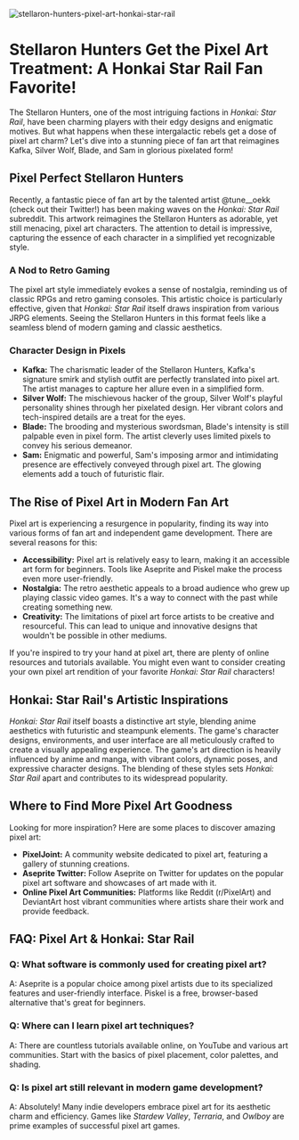 ![stellaron-hunters-pixel-art-honkai-star-rail](https://images.pexels.com/photos/19673536/pexels-photo-19673536.jpeg?auto=compress&cs=tinysrgb&fit=crop&h=627&w=1200)

# Stellaron Hunters Get the Pixel Art Treatment: A Honkai Star Rail Fan Favorite! 

The Stellaron Hunters, one of the most intriguing factions in *Honkai: Star Rail*, have been charming players with their edgy designs and enigmatic motives. But what happens when these intergalactic rebels get a dose of pixel art charm? Let's dive into a stunning piece of fan art that reimagines Kafka, Silver Wolf, Blade, and Sam in glorious pixelated form! 

## Pixel Perfect Stellaron Hunters

Recently, a fantastic piece of fan art by the talented artist @tune__oekk (check out their Twitter!) has been making waves on the *Honkai: Star Rail* subreddit. This artwork reimagines the Stellaron Hunters as adorable, yet still menacing, pixel art characters. The attention to detail is impressive, capturing the essence of each character in a simplified yet recognizable style.

### A Nod to Retro Gaming 

The pixel art style immediately evokes a sense of nostalgia, reminding us of classic RPGs and retro gaming consoles. This artistic choice is particularly effective, given that *Honkai: Star Rail* itself draws inspiration from various JRPG elements. Seeing the Stellaron Hunters in this format feels like a seamless blend of modern gaming and classic aesthetics.

### Character Design in Pixels

*   **Kafka:** The charismatic leader of the Stellaron Hunters, Kafka's signature smirk and stylish outfit are perfectly translated into pixel art. The artist manages to capture her allure even in a simplified form.
*   **Silver Wolf:** The mischievous hacker of the group, Silver Wolf's playful personality shines through her pixelated design. Her vibrant colors and tech-inspired details are a treat for the eyes.
*   **Blade:** The brooding and mysterious swordsman, Blade's intensity is still palpable even in pixel form. The artist cleverly uses limited pixels to convey his serious demeanor.
*   **Sam:** Enigmatic and powerful, Sam's imposing armor and intimidating presence are effectively conveyed through pixel art. The glowing elements add a touch of futuristic flair.

## The Rise of Pixel Art in Modern Fan Art

Pixel art is experiencing a resurgence in popularity, finding its way into various forms of fan art and independent game development. There are several reasons for this:

*   **Accessibility:** Pixel art is relatively easy to learn, making it an accessible art form for beginners. Tools like Aseprite and Piskel make the process even more user-friendly.
*   **Nostalgia:** The retro aesthetic appeals to a broad audience who grew up playing classic video games. It's a way to connect with the past while creating something new.
*   **Creativity:** The limitations of pixel art force artists to be creative and resourceful. This can lead to unique and innovative designs that wouldn't be possible in other mediums.

If you're inspired to try your hand at pixel art, there are plenty of online resources and tutorials available. You might even want to consider creating your own pixel art rendition of your favorite *Honkai: Star Rail* characters!

## Honkai: Star Rail's Artistic Inspirations

*Honkai: Star Rail* itself boasts a distinctive art style, blending anime aesthetics with futuristic and steampunk elements. The game's character designs, environments, and user interface are all meticulously crafted to create a visually appealing experience. The game's art direction is heavily influenced by anime and manga, with vibrant colors, dynamic poses, and expressive character designs. The blending of these styles sets *Honkai: Star Rail* apart and contributes to its widespread popularity.

## Where to Find More Pixel Art Goodness

Looking for more inspiration? Here are some places to discover amazing pixel art:

*   **PixelJoint:** A community website dedicated to pixel art, featuring a gallery of stunning creations.
*   **Aseprite Twitter:** Follow Aseprite on Twitter for updates on the popular pixel art software and showcases of art made with it.
*   **Online Pixel Art Communities:** Platforms like Reddit (r/PixelArt) and DeviantArt host vibrant communities where artists share their work and provide feedback.

## FAQ: Pixel Art & Honkai: Star Rail

### Q: What software is commonly used for creating pixel art?

A: Aseprite is a popular choice among pixel artists due to its specialized features and user-friendly interface. Piskel is a free, browser-based alternative that's great for beginners.

### Q: Where can I learn pixel art techniques?

A: There are countless tutorials available online, on YouTube and various art communities. Start with the basics of pixel placement, color palettes, and shading.

### Q: Is pixel art still relevant in modern game development?

A: Absolutely! Many indie developers embrace pixel art for its aesthetic charm and efficiency. Games like *Stardew Valley*, *Terraria*, and *Owlboy* are prime examples of successful pixel art games.
